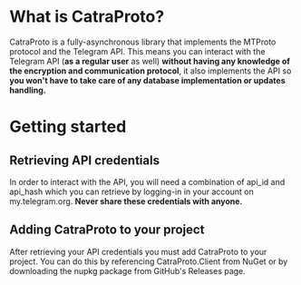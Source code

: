# What is CatraProto?
CatraProto is a fully-asynchronous library that implements the MTProto protocol and the Telegram API. 
This means you can interact with the Telegram API (**as a regular user** as well) **without having any knowledge of the encryption and communication protocol**, it also implements the API so **you won't have to take care of any database implementation or updates handling.**

# Getting started
## Retrieving API credentials
In order to interact with the API, you will need a combination of api_id and api_hash which you can retrieve by logging-in in your account on my.telegram.org.
**Never share these credentials with anyone.**
## Adding CatraProto to your project
After retrieving your API credentials you must add CatraProto to your project. You can do this by referencing CatraProto.Client from NuGet or by downloading the nupkg package from GitHub's Releases page.
